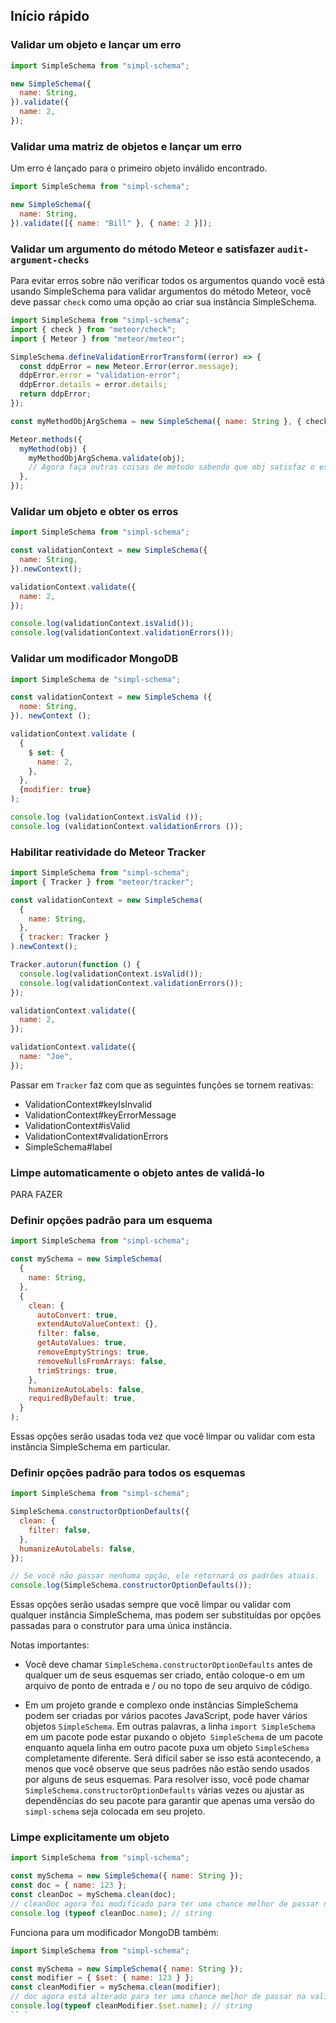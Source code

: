 ## Início rápido 

### Validar um objeto e lançar um erro 

```js 
import SimpleSchema from "simpl-schema";

new SimpleSchema({
  name: String,
}).validate({
  name: 2,
});
``` 

### Validar uma matriz de objetos e lançar um erro

Um erro é lançado para o primeiro objeto inválido encontrado. 

```js 
import SimpleSchema from "simpl-schema";

new SimpleSchema({
  name: String,
}).validate([{ name: "Bill" }, { name: 2 }]);
``` 

### Validar um argumento do método Meteor e satisfazer `audit-argument-checks` 

Para evitar erros sobre não verificar todos os argumentos quando você está usando SimpleSchema para validar argumentos do método Meteor, você deve passar `check` como uma opção ao criar sua instância SimpleSchema. 

```js 
import SimpleSchema from "simpl-schema";
import { check } from "meteor/check";
import { Meteor } from "meteor/meteor";

SimpleSchema.defineValidationErrorTransform((error) => {
  const ddpError = new Meteor.Error(error.message);
  ddpError.error = "validation-error";
  ddpError.details = error.details;
  return ddpError;
});

const myMethodObjArgSchema = new SimpleSchema({ name: String }, { check });

Meteor.methods({
  myMethod(obj) {
    myMethodObjArgSchema.validate(obj);
	// Agora faça outras coisas de método sabendo que obj satisfaz o esquema 
  }, 
}); 
``` 

### Validar um objeto e obter os erros

```js
import SimpleSchema from "simpl-schema";

const validationContext = new SimpleSchema({
  name: String,
}).newContext();

validationContext.validate({
  name: 2,
});

console.log(validationContext.isValid());
console.log(validationContext.validationErrors());
``` 

### Validar um modificador MongoDB

```js
import SimpleSchema de "simpl-schema"; 

const validationContext = new SimpleSchema ({ 
  nome: String, 
}). newContext (); 

validationContext.validate ( 
  { 
    $ set: { 
      name: 2, 
    }, 
  }, 
  {modifier: true} 
); 

console.log (validationContext.isValid ()); 
console.log (validationContext.validationErrors ()); 
``` 

### Habilitar reatividade do Meteor Tracker

```js
import SimpleSchema from "simpl-schema";
import { Tracker } from "meteor/tracker";

const validationContext = new SimpleSchema(
  {
    name: String,
  },
  { tracker: Tracker }
).newContext();

Tracker.autorun(function () {
  console.log(validationContext.isValid());
  console.log(validationContext.validationErrors());
});

validationContext.validate({
  name: 2,
});

validationContext.validate({
  name: "Joe",
});
``` 

Passar em `Tracker` faz com que as seguintes funções se tornem reativas: 

- ValidationContext#keyIsInvalid 
- ValidationContext#keyErrorMessage
- ValidationContext#isValid 
- ValidationContext#validationErrors 
- SimpleSchema#label 

### Limpe automaticamente o objeto antes de validá-lo 

PARA FAZER 

### Definir opções padrão para um esquema 

```js 
import SimpleSchema from "simpl-schema";

const mySchema = new SimpleSchema(
  {
    name: String,
  },
  {
    clean: {
      autoConvert: true,
      extendAutoValueContext: {},
      filter: false,
      getAutoValues: true,
      removeEmptyStrings: true,
      removeNullsFromArrays: false,
      trimStrings: true,
    },
    humanizeAutoLabels: false,
    requiredByDefault: true,
  }
);
``` 

Essas opções serão usadas toda vez que você limpar ou validar com esta instância SimpleSchema em particular. 

### Definir opções padrão para todos os esquemas 

```js 
import SimpleSchema from "simpl-schema";

SimpleSchema.constructorOptionDefaults({
  clean: {
    filter: false,
  },
  humanizeAutoLabels: false,
});

// Se você não passar nenhuma opção, ele retornará os padrões atuais. 
console.log(SimpleSchema.constructorOptionDefaults());
```

Essas opções serão usadas sempre que você limpar ou validar com qualquer instância SimpleSchema, mas podem ser substituídas por opções passadas para o construtor para uma única instância. 

Notas importantes: 

- Você deve chamar `SimpleSchema.constructorOptionDefaults` antes de qualquer um de seus esquemas ser criado, então coloque-o em um arquivo de ponto de entrada e / ou no topo de seu arquivo de código.

- Em um projeto grande e complexo onde instâncias SimpleSchema podem ser criadas por vários pacotes JavaScript, pode haver vários objetos `SimpleSchema`. Em outras palavras, a linha `import SimpleSchema` em um pacote pode estar puxando o objeto` SimpleSchema` de um pacote enquanto aquela linha em outro pacote puxa um objeto `SimpleSchema` completamente diferente. Será difícil saber se isso está acontecendo, a menos que você observe que seus padrões não estão sendo usados ​​por alguns de seus esquemas. Para resolver isso, você pode chamar `SimpleSchema.constructorOptionDefaults` várias vezes ou ajustar as dependências do seu pacote para garantir que apenas uma versão do` simpl-schema` seja colocada em seu projeto. 

### Limpe explicitamente um objeto 

```js 
import SimpleSchema from "simpl-schema";

const mySchema = new SimpleSchema({ name: String });
const doc = { name: 123 };
const cleanDoc = mySchema.clean(doc); 
// cleanDoc agora foi modificado para ter uma chance melhor de passar na validação 
console.log (typeof cleanDoc.name); // string 
``` 

Funciona para um modificador MongoDB também: 

```js 
import SimpleSchema from "simpl-schema";

const mySchema = new SimpleSchema({ name: String });
const modifier = { $set: { name: 123 } };
const cleanModifier = mySchema.clean(modifier);
// doc agora está alterado para ter uma chance melhor de passar na validação 
console.log(typeof cleanModifier.$set.name); // string 
`` ` 